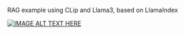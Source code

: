 

RAG example using CLip and Llama3, based on LlamaIndex


[![IMAGE ALT TEXT HERE](https://img.youtube.com/vi/UdwIZrfIgKw/0.jpg)](https://www.youtube.com/watch?v=UdwIZrfIgKw)
